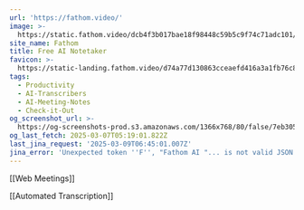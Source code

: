 ```yaml
---
url: 'https://fathom.video/'
image: >-
  https://static.fathom.video/dcb4f3b017bae18f98448c59b5c9f74c71adc101/images/get_fathom_free.png
site_name: Fathom
title: Free AI Notetaker
favicon: >-
  https://static-landing.fathom.video/d74a77d130863cceaefd416a3a1fb76c82bfea9b/img/favicon.svg
tags:
  - Productivity
  - AI-Transcribers
  - AI-Meeting-Notes
  - Check-it-Out
og_screenshot_url: >-
  https://og-screenshots-prod.s3.amazonaws.com/1366x768/80/false/7eb305af3419f8eb5377a820f914037f7768318353ce6786f51310054f6097d0.jpeg
og_last_fetch: 2025-03-07T05:19:01.822Z
last_jina_request: '2025-03-09T06:45:01.007Z'
jina_error: 'Unexpected token ''F'', "Fathom AI "... is not valid JSON'
---
```


[[Web Meetings]] 

[[Automated Transcription]]


